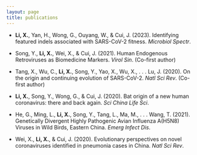```yaml
---
layout: page
title: publications
---
```


* **Li, X.**, Yan, H., Wong, G., Ouyang, W., & Cui, J. (2023). Identifying featured indels associated with SARS-CoV-2 fitness. *Microbiol Spectr*. 

* Song, Y., **Li, X.**, Wei, X., & Cui, J. (2021). Human Endogenous Retroviruses as Biomedicine Markers. *Virol Sin*. (Co-first author)

* Tang, X., Wu, C., **Li, X.**, Song, Y., Yao, X., Wu, X., . . . Lu, J. (2020). On the origin and continuing evolution of SARS-CoV-2. *Natl Sci Rev*. (Co-first author)

* **Li, X.**, Song, Y., Wong, G., & Cui, J. (2020). Bat origin of a new human coronavirus: there and back again. *Sci China Life Sci*. 

* He, G., Ming, L., **Li, X.**, Song, Y., Tang, L., Ma, M., . . . Wang, T. (2021). Genetically Divergent Highly Pathogenic Avian Influenza A(H5N8) Viruses in Wild Birds, Eastern China. *Emerg Infect Dis*. 

* Wei, X., **Li, X.**, & Cui, J. (2020). Evolutionary perspectives on novel coronaviruses identified in pneumonia cases in China. *Natl Sci Rev*. 
